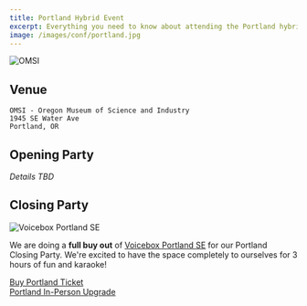 ```yaml
---
title: Portland Hybrid Event
excerpt: Everything you need to know about attending the Portland hybrid event!
image: /images/conf/portland.jpg
---
```

![OMSI](/images/conf/hybrid-portland-omsi.jpg)

## Venue

```
OMSI - Oregon Museum of Science and Industry
1945 SE Water Ave
Portland, OR
```

## Opening Party

*Details TBD*
## Closing Party

![Voicebox Portland SE](/images/conf/voicebox-pdx-se.png)

We are doing a **full buy out** of [Voicebox Portland SE](https://voiceboxkaraoke.com/locations/southeast-portland/) for our Portland Closing Party. We're excited to have the space completely to ourselves for 3 hours of fun and karaoke!

<div class="cta"><a href="https://ti.to/event-loop/cascadiajs-2021">Buy Portland Ticket</a></div>

<div class="cta secondary"><a href="https://ti.to/event-loop/cascadiajs-2021/with/wntqklq-kk" title="Portland ticket upgrade">Portland In-Person Upgrade</a></div>
